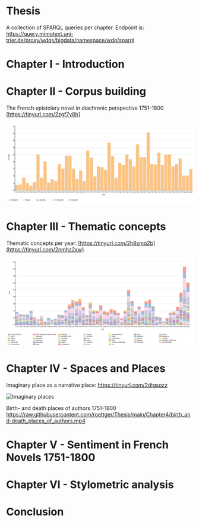 # Thesis
A collection of SPARQL queries per chapter. Endpoint is: https://query.mimotext.uni-trier.de/proxy/wdqs/bigdata/namespace/wdq/sparql

# Chapter I - Introduction 

# Chapter II - Corpus building 
The French epistolary novel in diachronic perspective 1751-1800 [https://tinyurl.com/2zgf7y8h]

![The epistolary novel in diachronic perspective](https://raw.githubusercontent.com/roettger/Thesis/main/Chapter6/epistolary_novels_over_time_procentual.PNG)



# Chapter III - Thematic concepts
Thematic concepts per year: [https://tinyurl.com/2h8smq2b](https://tinyurl.com/2nmhz2xw)

![Thematic concepts per year](https://raw.githubusercontent.com/roettger/Thesis/main/Chapter3/thematic_concepts_per_year.PNG)

# Chapter IV - Spaces and Places 
Imaginary place as a narrative place: https://tinyurl.com/2dtgsozz 

![Imaginary places](https://raw.githubusercontent.com/roettger/Thesis/main/\Chapter4\imaginary_place_per_decade.svg)

Birth- and death places of authors 1751-1800
https://raw.githubusercontent.com/roettger/Thesis/main/Chapter4/birth_and-death_places_of_authors.mp4

# Chapter V - Sentiment in French Novels 1751-1800

# Chapter VI - Stylometric analysis 

# Conclusion 
